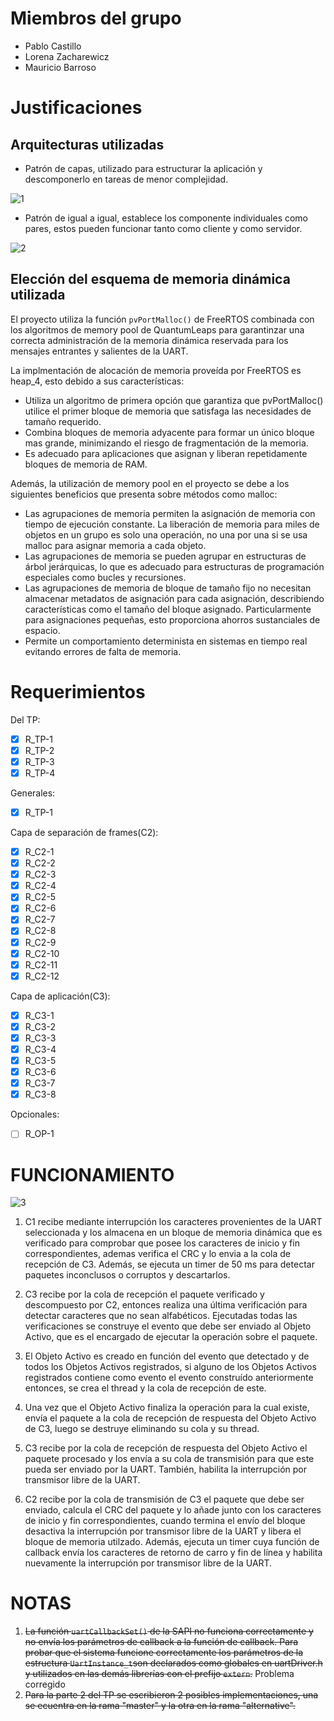 # Miembros del grupo
- Pablo Castillo
- Lorena Zacharewicz
- Mauricio Barroso

# Justificaciones
## Arquitecturas utilizadas
- Patrón de capas, utilizado para estructurar la aplicación y descomponerlo en tareas de menor complejidad.

![1](https://miro.medium.com/max/188/1*jMWk_JqqyyloVPhTs_Zd1A.png)

- Patrón de igual a igual, establece los componente individuales como pares, estos pueden funcionar tanto como cliente y como servidor.

![2](https://miro.medium.com/max/260/1*ROvkckSTw1UncrbQSmUJUQ.png)

## Elección del esquema de memoria dinámica utilizada
El proyecto utiliza la función ``pvPortMalloc()`` de FreeRTOS combinada con los algoritmos de memory pool de QuantumLeaps para garantinzar una correcta administración de la memoria dinámica reservada para los mensajes entrantes y salientes de la UART.
 
La implmentación de alocación de memoria proveída por FreeRTOS es heap_4, esto debido a sus características:
- Utiliza un algoritmo de primera opción que garantiza que pvPortMalloc() utilice el primer bloque de memoria que satisfaga las necesidades de tamaño requerido.
- Combina bloques de memoria adyacente para formar un único bloque mas grande, minimizando el riesgo de fragmentación de la memoria.
- Es adecuado para aplicaciones que asignan y liberan repetidamente bloques de memoria de RAM.

Además, la utilización de memory pool en el proyecto se debe a los siguientes beneficios que presenta sobre métodos como malloc:

-  Las agrupaciones de memoria permiten la asignación de memoria con tiempo de ejecución constante. La liberación de memoria para miles de objetos en un grupo es solo una operación, no una por una si se usa malloc para asignar memoria a cada objeto.
- Las agrupaciones de memoria se pueden agrupar en estructuras de árbol jerárquicas, lo que es adecuado para estructuras de programación especiales como bucles y recursiones.
- Las agrupaciones de memoria de bloque de tamaño fijo no necesitan almacenar metadatos de asignación para cada asignación, describiendo características como el tamaño del bloque asignado. Particularmente para asignaciones pequeñas, esto proporciona ahorros sustanciales de espacio.
- Permite un comportamiento determinista en sistemas en tiempo real evitando errores de falta de memoria.

# Requerimientos

Del TP:
- [x] R_TP-1
- [x] R_TP-2
- [x] R_TP-3
- [x] R_TP-4

Generales:
- [x] R_TP-1

Capa de separación de frames(C2):
- [x] R_C2-1
- [x] R_C2-2
- [x] R_C2-3
- [x] R_C2-4
- [x] R_C2-5
- [x] R_C2-6
- [x] R_C2-7
- [x] R_C2-8
- [x] R_C2-9
- [x] R_C2-10
- [x] R_C2-11
- [x] R_C2-12

Capa de aplicación(C3):
- [x] R_C3-1
- [x] R_C3-2
- [x] R_C3-3
- [x] R_C3-4
- [x] R_C3-5
- [x] R_C3-6
- [x] R_C3-7
- [x] R_C3-8

Opcionales:
- [ ] R_OP-1

# FUNCIONAMIENTO

![3](https://lh3.googleusercontent.com/AMMuTsMMIekrTQn5ebkO1a1HRolyJiCQBNM7Kwsfb_LyWcIMrwiqPaPnqjJRGqv3wx4uEm6uGZO8wuJzZkIy201NWyf8udakCulDZTycCGutncX4bhk42UhYd9o_n4VY56wTvACCYBCeHIim0qtA93ha4sVVks6pFqnFtCDO-VSrky_qOlzWVzTHjuVCA6ZV8G7KZwtNxKGMGDspwQSjYuvBb5KI64EBw-zhgWUpI0g0DaATUPyY6rO7juij2KFTYLRkVTVxciKyj3Oy5XznotSPE_M7vu--VH6g9SgaD0v7b2JC1iDkIYSZHZR3r0m6IdR_GhCZM2nMiDH-4HSwcdOvPDEhfcE2uFQPm9XPA6-d3SR0upJOu3TItbsa6aFUNurzGcmOitt1DltyM-XTAmF18xf43qNpeBA0Y-E93vq6fuN5QOH-fDEZx1MLK_Pk2Vwadn1O2FAVMCOE8oRGJ-QwCRNFjO6vpH8jFURMANV4LafGOjkRRo9MfxwYmVtsrgUTsD-YVDxBKWR7BkgQj-0pG9W1J0qA8rnmqeAz1IANLrYaQjJCy5RFQsxJo5LxuaY1cuWAmuRuaFOkYykroAuY810kzhMWLul2XXEXKSD-rDjTD1xvsZM8bHQeuOeZmNH2B-voVB7m8AXhjrC3fQjKU49Ow4JjIvyyjZmLfmyr7uRQ6O7LIFxG5gY=w1293-h483-no)

1. C1 recibe mediante interrupción los caracteres provenientes de la UART seleccionada y los almacena en un bloque de memoria dinámica que es verificado para comprobar que posee los caracteres de inicio y fin correspondientes, ademas verifica el CRC y lo envia a la cola de recepción de C3. Además, se ejecuta un timer de 50 ms para detectar paquetes inconclusos o corruptos y descartarlos.

2. C3 recibe por la cola de recepción el paquete verificado y descompuesto por C2, entonces realiza una última verificación para detectar caracteres que no sean alfabéticos. Ejecutadas todas las verificaciones se construye el evento que debe ser enviado al Objeto Activo, que es el encargado de ejecutar la operación sobre el paquete.

4. El Objeto Activo es creado en función del evento que detectado y de todos los Objetos Activos registrados, si alguno de los Objetos Activos registrados contiene como evento el evento construído anteriormente entonces, se crea el thread y la cola de recepción de este.

5. Una vez que el Objeto Activo finaliza la operación para la cual existe, envía el paquete a la cola de recepción de respuesta del Objeto Activo de C3, luego se destruye eliminando su cola y su thread.

6. C3 recibe por la cola de recepción de respuesta del Objeto Activo el paquete procesado y los envía a su cola de transmisión para que este pueda ser enviado por la UART. También, habilita la interrupción por transmisor libre de la UART.

7. C2 recibe por la cola de transmisión de C3 el paquete que debe ser enviado, calcula el CRC del paquete y lo añade junto con los caracteres de inicio y fin correspondientes, cuando termina el envío del bloque desactiva la interrupción por transmisor libre de la UART y libera el bloque de memoria utilzado. Además, ejecuta un timer cuya función de callback envía los caracteres de retorno de carro y fin de línea y habilita nuevamente la interrupción por transmisor libre de la UART.   

# NOTAS
1. ~~La función `uartCallbackSet()` de la SAPI no funciona correctamente y no envía los parámetros de callback a la función de callback. Para probar que el sistema funcione correctamente los parámetros de la estructura `UartInstance_t`son declarados como globales en uartDriver.h y utilizados en las demás librerías con el prefijo `extern`.~~ Problema corregido
2. ~~Para la parte 2 del TP se escribieron 2 posibles implementaciones, una se ecuentra en la rama "master" y la otra en la rama "alternative".~~